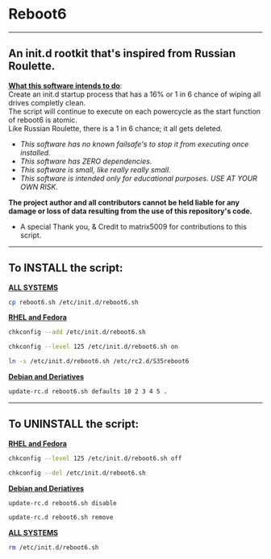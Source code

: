 # Reboot6
---
An init.d rootkit that's inspired from Russian Roulette.
---
<p><b><ins>What this software intends to do</ins></b>:<br> 
Create an init.d startup process that has a 16% or 1 in 6 chance of wiping all drives completly clean.<br> 
The script will continue to execute on each powercycle as the start function of reboot6 is atomic.<br> 
Like Russian Roulette, there is a 1 in 6 chance; it all gets deleted.<br>
</p>

* _This software has no known failsafe's to stop it from executing once installed._
* _This software has ZERO dependencies._
* _This software is small, like really really small._
* _This software is intended only for educational purposes. USE AT YOUR OWN RISK._

**The project author and all contributors cannot be held liable for any damage or loss of data resulting from the use of this repository's code.**

* A special Thank you, & Credit to matrix5009 for contributions to this script.

---

## To INSTALL the script:

<b><ins>ALL SYSTEMS</ins></b>
```bash
cp reboot6.sh /etc/init.d/reboot6.sh
```
<b><ins>RHEL and Fedora</ins></b>
```bash
chkconfig --add /etc/init.d/reboot6.sh
```
```bash
chkconfig --level 125 /etc/init.d/reboot6.sh on
```
```bash
ln -s /etc/init.d/reboot6.sh /etc/rc2.d/S35reboot6
```
<b><ins>Debian and Deriatives</ins></b>
```bash
update-rc.d reboot6.sh defaults 10 2 3 4 5 .
```

---

## To UNINSTALL the script:

<b><ins>RHEL and Fedora</ins></b>
```bash
chkconfig --level 125 /etc/init.d/reboot6.sh off
```
```bash
chkconfig --del /etc/init.d/reboot6.sh
```
<b><ins>Debian and Deriatives</ins></b>
```bash
update-rc.d reboot6.sh disable
```
```bash
update-rc.d reboot6.sh remove
```
<b><ins>ALL SYSTEMS</ins></b>
```bash
rm /etc/init.d/reboot6.sh
```
